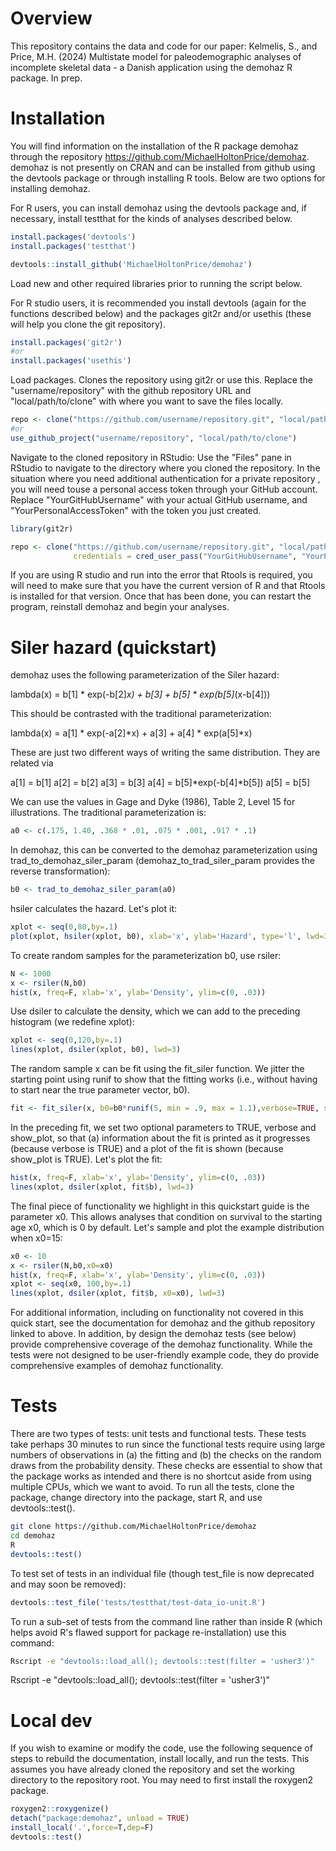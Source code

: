 # Overview
This repository contains the data and code for our paper:
Kelmelis, S., and Price, M.H. (2024) Multistate model for paleodemographic analyses of incomplete skeletal data - a Danish application using the demohaz R package. In prep. 

# Installation
You will find information on the installation of the R package demohaz through
the repository https://github.com/MichaelHoltonPrice/demohaz. 
demohaz is not presently on CRAN and can be installed from github using the 
devtools package or through installing R tools. Below are two options for 
installing demohaz.

For R users, you can install demohaz using the devtools package and, if necessary, 
install testthat for the kinds of analyses described below.

```R
install.packages('devtools')
install.packages('testthat')
```

```R
devtools::install_github('MichaelHoltonPrice/demohaz')
```
Load new and other required libraries prior to running the script below.

For R studio users, it is recommended you install devtools (again for the 
functions described below) and the packages git2r and/or usethis (these will 
help you clone the git repository). 

```R
install.packages('git2r')
#or
install.packages('usethis')
```
Load packages. Clones the repository using git2r or use this. Replace the 
"username/repository" with the github repository URL and "local/path/to/clone" 
with where you want to save the files locally. 

```R
repo <- clone("https://github.com/username/repository.git", "local/path/to/clone")
#or
use_github_project("username/repository", "local/path/to/clone")
```
Navigate to the cloned repository in RStudio:
Use the "Files" pane in RStudio to navigate to the directory where you cloned 
the repository. In the situation where you need additional authentication for
a private repository , you will need touse a personal access token through your
GitHub account. Replace "YourGitHubUsername" with your actual GitHub username, 
and "YourPersonalAccessToken" with the token you just created.

```R
library(git2r)

repo <- clone("https://github.com/username/repository.git", "local/path/to/clone",
              credentials = cred_user_pass("YourGitHubUsername", "YourPersonalAccessToken"))
```

If you are using R studio and run into the error that Rtools is required, 
you will need to make sure that you have the current version of R and that
Rtools is installed for that version. Once that has been done, you can restart 
the program, reinstall demohaz and begin your analyses. 

# Siler hazard (quickstart)
demohaz uses the following parameterization of the Siler hazard:

lambda(x) = b[1] * exp(-b[2]*x) + b[3] + b[5] * exp(b[5]*(x-b[4]))

This should be contrasted with the traditional parameterization:

lambda(x) = a[1] * exp(-a[2]*x) + a[3] + a[4] * exp(a[5]*x)

These are just two different ways of writing the same distribution. They are
related via

a[1] = b[1]
a[2] = b[2]
a[3] = b[3]
a[4] = b[5]*exp(-b[4]*b[5])
a[5] = b[5]

We can use the values in Gage and Dyke (1986), Table 2, Level 15 for
illustrations. The traditional parameterization is:

```R
a0 <- c(.175, 1.40, .368 * .01, .075 * .001, .917 * .1)
```

In demohaz, this can be converted to the demohaz parameterization using
trad_to_demohaz_siler_param (demohaz_to_trad_siler_param provides the reverse
transformation):

```R
b0 <- trad_to_demohaz_siler_param(a0)
```

hsiler calculates the hazard. Let's plot it:

```R
xplot <- seq(0,80,by=.1)
plot(xplot, hsiler(xplot, b0), xlab='x', ylab='Hazard', type='l', lwd=3)
```

To create random samples for the parameterization b0, use rsiler:

```R
N <- 1000
x <- rsiler(N,b0)
hist(x, freq=F, xlab='x', ylab='Density', ylim=c(0, .03))
```

Use dsiler to calculate the density, which we can add to the preceding
histogram (we redefine xplot):

```R
xplot <- seq(0,120,by=.1)
lines(xplot, dsiler(xplot, b0), lwd=3)
```

The random sample x can be fit using the fit_siler function. We jitter the
starting point using runif to show that the fitting works (i.e., without having
to start near the true parameter vector, b0).

```R
fit <- fit_siler(x, b0=b0*runif(5, min = .9, max = 1.1),verbose=TRUE, show_plot=TRUE)
```

In the preceding fit, we set two optional parameters to TRUE, verbose and
show_plot, so that (a) information about the fit is printed as it progresses
(because verbose is TRUE) and a plot of the fit is shown (because show_plot is
TRUE). Let's plot the fit:

```R
hist(x, freq=F, xlab='x', ylab='Density', ylim=c(0, .03))
lines(xplot, dsiler(xplot, fit$b), lwd=3)
```

The final piece of functionality we highlight in this quickstart guide is the
parameter x0. This allows analyses that condition on survival to the starting
age x0, which is 0 by default. Let's sample and plot the example distribution
when x0=15:

```R
x0 <- 10
x <- rsiler(N,b0,x0=x0)
hist(x, freq=F, xlab='x', ylab='Density', ylim=c(0, .03))
xplot <- seq(x0, 100,by=.1)
lines(xplot, dsiler(xplot, fit$b, x0=x0), lwd=3)
```

For additional information, including on functionality not covered in this
quick start, see the documentation for demohaz and the github repository
linked to above. In addition, by design the demohaz tests (see below) provide comprehensive coverage of the demohaz functionality. While the tests were not
designed to be user-friendly example code, they do provide comprehensive
examples of demohaz functionality.

# Tests
There are two types of tests: unit tests and functional tests. These tests
take perhaps 30 minutes to run since the functional tests require using
large numbers of observations in (a) the fitting and (b) the checks on the
random draws from the probability density. These checks are essential to show
that the package works as intended and there is no shortcut aside from using
multiple CPUs, which we want to avoid. To run all the tests, clone the package,
change directory into the package, start R, and use devtools::test().

```bash
git clone https://github.com/MichaelHoltonPrice/demohaz
cd demohaz
R
devtools::test()
```

To test set of tests in an individual file (though test_file is now deprecated
and may soon be removed):

```R
devtools::test_file('tests/testthat/test-data_io-unit.R')
```

To run a sub-set of tests from the command line rather than inside R (which helps avoid R's flawed support for package re-installation) use this command:

```bash
Rscript -e "devtools::load_all(); devtools::test(filter = 'usher3')"
```

Rscript -e "devtools::load_all(); devtools::test(filter = 'usher3')"

# Local dev
If you wish to examine or modify the code, use the following sequence of steps
to rebuild the documentation, install locally, and run the tests. This assumes
you have already cloned the repository and set the working directory to the
repository root. You may need to first install the roxygen2 package.

```R
roxygen2::roxygenize()
detach("package:demohaz", unload = TRUE)
install_local('.',force=T,dep=F)
devtools::test()
```
